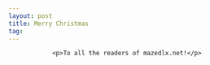 ```yaml
---
layout: post
title: Merry Christmas
tag: 
---
```



                <p>To all the readers of mazedlx.net!</p>
            
